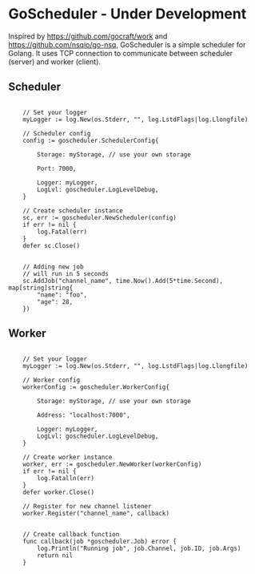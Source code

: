 # GoScheduler - Under Development

Inspired by https://github.com/gocraft/work and https://github.com/nsqio/go-nsq, GoScheduler is a simple scheduler for Golang. It uses TCP connection to communicate between scheduler (server) and worker (client). 


## Scheduler
```golang

	// Set your logger
	myLogger := log.New(os.Stderr, "", log.LstdFlags|log.Llongfile)

	// Scheduler config
	config := goscheduler.SchedulerConfig{

		Storage: myStorage, // use your own storage

		Port: 7000,

		Logger: myLogger,
		LogLvl: goscheduler.LogLevelDebug,
	}

	// Create scheduler instance
	sc, err := goscheduler.NewScheduler(config)
	if err != nil {
		log.Fatal(err)
	}
	defer sc.Close()


	// Adding new job
	// will run in 5 seconds
	sc.AddJob("channel_name", time.Now().Add(5*time.Second), map[string]string{
		"name": "foo",
		"age": 28,
	})

```
## Worker
```golang

	// Set your logger
	myLogger := log.New(os.Stderr, "", log.LstdFlags|log.Llongfile)

	// Worker config
	workerConfig := goscheduler.WorkerConfig{
		
		Storage: myStorage, // use your own storage

		Address: "localhost:7000",

		Logger: myLogger,
		LogLvl: goscheduler.LogLevelDebug,
	}

	// Create worker instance
	worker, err := goscheduler.NewWorker(workerConfig)
	if err != nil {
		log.Fatalln(err)
	}
	defer worker.Close()

	// Register for new channel listener
	worker.Register("channel_name", callback)


	// Create callback function
	func callback(job *goscheduler.Job) error {
		log.Println("Running job", job.Channel, job.ID, job.Args)
		return nil
	}


```